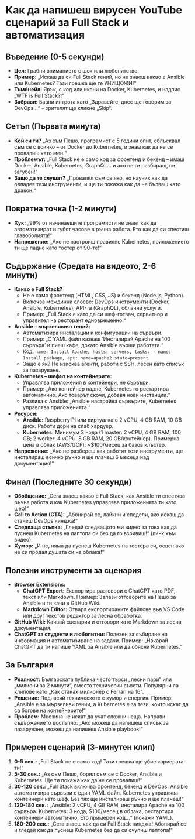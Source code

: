 # **Как да напишеш вирусен YouTube сценарий за Full Stack и автоматизация**

## **Въведение (0-5 секунди)**

* **Цел:** Грабни вниманието с шок или любопитство.  
* **Пример:** „Искаш да си Full Stack гений, но не знаеш какво е Ansible или Kubernetes? Тази грешка ще те УНИЩОЖИ\!“  
* **Тъмбнейл:** Ярък, с код или икони на Docker, Kubernetes, и надпис „WTF is Full Stack?\!“  
* **Забрави:** Бавни интрота като „Здравейте, днес ще говорим за DevOps...“ – зрителят ще кликне „Skip“.

## **Сетъп (Първата минута)**

* **Кой си ти?** „Аз съм Пешо, програмист с 5 години опит, сблъсквал съм се с всичко – от Docker до Kubernetes, и знам как да не се провалиш като мен.“  
* **Проблемът:** „Full Stack не е само код за фронтенд и бекенд – имаш Docker, Ansible, Kubernetes, GraphQL... и ако не ги разбираш, си загубен\!“  
* **Защо да те слушат?** „Провалял съм се яко, но научих как да овладея тези инструменти, и ще ти покажа как да не бълваш като дракон.“

## **Повратна точка (1-2 минути)**

* **Хук:** „99% от начинаещите програмисти не знаят как да автоматизират и губят часове в ръчна работа. Ето как да си спестиш главоболията\!“  
* **Напрежение:** „Ако не настроиш правилно Kubernetes, приложението ти ще падне като тостер от 90-те\!“

## **Съдържание (Средата на видеото, 2-6 минути)**

* **Какво е Full Stack?**  
  * Не е само фронтенд (HTML, CSS, JS) и бекенд (Node.js, Python).  
  * Включва междинни слоеве: DevOps инструменти (Docker, Ansible, Kubernetes), API-та (GraphQL), облачни услуги.  
  * Пример: „Full Stack е като да си шеф-готвач, сервитьор и управител на ресторант едновременно.“  
* **Ansible – мързеливият гений:**  
  * Автоматизира инсталации и конфигурации на сървъри.  
  * Пример: „С YAML файл казваш ‘Инсталирай Apache на 100 сървъра’ и пиеш кафе, докато Ansible върши работата.“  
  * Код: `name: Install Apache, hosts: servers, tasks: - name: Install package, apt: name=apache2 state=present`.  
  * Защо е як? Не изисква агенти, работи с SSH, лесен като списък за пазаруване.  
* **Kubernetes – шефът на контейнерите:**  
  * Управлява приложения в контейнери, не сървъри.  
  * Пример: „Ако контейнер падне, Kubernetes го рестартира автоматично. Ако товарът скочи, добавя нови инстанции.“  
  * Разлика с Ansible: „Ansible настройва сървърите, Kubernetes управлява приложенията.“  
* **Ресурси:**  
  * **Ansible:** Raspberry Pi или виртуалка с 2 vCPU, 4 GB RAM, 10 GB диск. Работи дори на слаб хардуер.  
  * **Kubernetes:** Минимум 3 нода (1 master: 2 vCPU, 4 GB RAM, 100 GB; 2 worker: 4 vCPU, 8 GB RAM, 20 GB/контейнер). Примерна цена в облак (AWS/GCP): \~$100/месец за базов клъстер.  
* **Напрежение:** „Ако не разбереш как работят тези инструменти, ще инсталираш всичко ръчно и ще плачеш 6 месеца над документация\!“

## **Финал (Последните 30 секунди)**

* **Обобщение:** „Сега знаеш какво е Full Stack, как Ansible ти спестява ръчна работа и как Kubernetes управлява приложенията ти като шеф\!“  
* **Call to Action (CTA):** „Абонирай се, лайкни и сподели, ако искаш да станеш DevOps нинджа\!“  
* **Следваща стъпка:** „Гледай следващото ми видео за това как да пуснеш Kubernetes на лаптопа си без да го взривиш\!“ (линк към видео).  
* **Хумор:** „И не, няма да пуснеш Kubernetes на тостера си, освен ако не си продал душата си на облака\!“

## **Полезни инструменти за сценария**

* **Browser Extensions:**  
  * **ChatGPT Export:** Експортира разговори с ChatGPT като PDF, текст или Markdown. Пример: Запази отговорите на Пешо за Ansible и ги качи в GitHub Wiki.  
  * **Markdown Editor:** Отваря експортираните файлове във VS Code или друг текстов редактор за лесна обработка.  
* **GitHub Wiki:** Качвай сценарии и отговори като Markdown за лесна документация.  
* **ChatGPT за студенти и любопитни:** Полезен за събиране на информация и автоматизиране на задачи. Пример: „Накарай ChatGPT да ти напише YAML за Ansible или да обясни Kubernetes.“

## **За България**

* **Реалност:** Българската публика често търси „лесни пари“ или „милиони за 2 минути“, вместо технически съвети. Популярни са клипове като „Как станах милионер с Ferrari на 16“.  
* **Решение:** Поднасяй техническото с хумор и енергия. Пример: „Ansible е за мързеливи гении, а Kubernetes е за тези, които искат да са богове на контейнерите\!“  
* **Проблем:** Мнозина не искат да учат сложни неща. Направи съдържанието достъпно: „Ако можеш да напишеш списък за пазаруване, можеш да напишеш Ansible playbook\!“

## **Примерен сценарий (3-минутен клип)**

1. **0-5 сек.:** „Full Stack не е само код\! Тази грешка ще убие кариерата ти\!“  
2. **5-30 сек.:** „Аз съм Пешо, борил съм се с Docker, Ansible и Kubernetes. Ще ти покажа как да не се провалиш\!“  
3. **30-120 сек.:** „Full Stack включва фронтенд, бекенд и DevOps. Ansible автоматизира сървъри с един YAML файл. Kubernetes управлява контейнери като шеф. Без тях ще инсталираш ръчно и ще плачеш\!“  
4. **120-180 сек.:** „Ansible: 2 vCPU, 4 GB RAM, инсталира Apache на 100 сървъра. Kubernetes: 3 нода, $100/месец в облака, рестартира контейнери автоматично. Ето примерен код…“ (покажи YAML).  
5. **180-200 сек.:** „Сега знаеш как да си Full Stack нинджа\! Абонирай се и гледай как да пуснеш Kubernetes без да си счупиш лаптопа\!“

